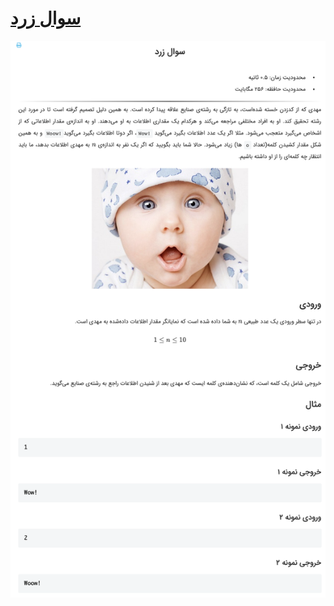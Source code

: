 # [سوال زرد](https://quera.ir/problemset/contest/3537)

![github-octocat](https://github.com/kasrazarei39/Quera-Answers/blob/main/Questions/contest/%D8%B3%D9%88%D8%A7%D9%84%20%D8%B2%D8%B1%D8%AF-3537/question.png)
